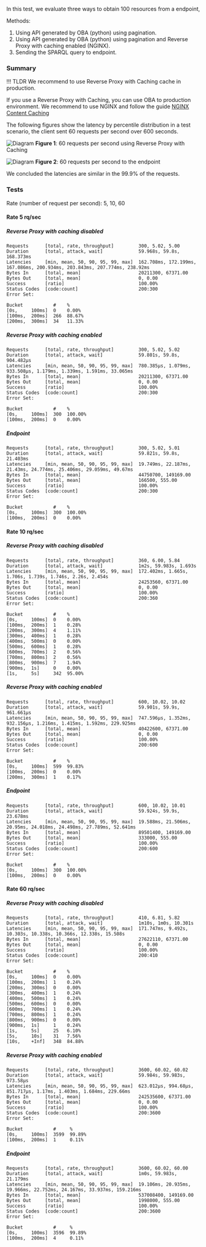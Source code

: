 
In this test, we evaluate three ways to obtain 100 resources from a endpoint,

Methods:

1. Using API generated by OBA (python) using pagination.
2. Using API generated by OBA (python) using pagination and Reverse Proxy with caching enabled (NGINX).
3. Sending the SPARQL query to endpoint.


### Summary

!!! TLDR
    We recommend to use Reverse Proxy with Caching cache in production.

If you use a Reverse Proxy with Caching, you can use OBA to production environment. We recommend to use NGINX and follow the guide [NGINX Content Caching](https://docs.nginx.com/nginx/admin-guide/content-cache/content-caching/)

The following figures show the latency by percentile distribution in a test scenario, the client sent 60 requests per second over 600 seconds.

![Diagram](figures/api_cached.png)
**Figure 1**: 60 requests per second using Reverse Proxy with Caching

![Diagram](figures/endpoint.png)
**Figure 2**: 60 requests per second to the endpoint

We concluded the latencies are similar in the 99.9% of the requests.

### Tests

Rate (number of request per second): 5, 10, 60


#### Rate 5 rq/sec

##### Reverse Proxy with caching disabled

```
Requests      [total, rate, throughput]         300, 5.02, 5.00
Duration      [total, attack, wait]             59.968s, 59.8s, 168.373ms
Latencies     [min, mean, 50, 90, 95, 99, max]  162.708ms, 172.199ms, 167.086ms, 200.934ms, 203.843ms, 207.774ms, 238.92ms
Bytes In      [total, mean]                     20211300, 67371.00
Bytes Out     [total, mean]                     0, 0.00
Success       [ratio]                           100.00%
Status Codes  [code:count]                      200:300  
Error Set:
```

```
Bucket           #    %      
[0s,     100ms]  0    0.00%
[100ms,  200ms]  266  88.67%  
[200ms,  300ms]  34   11.33%  
```

##### Reverse Proxy with caching enabled

```
Requests      [total, rate, throughput]         300, 5.02, 5.02
Duration      [total, attack, wait]             59.801s, 59.8s, 904.482µs
Latencies     [min, mean, 50, 90, 95, 99, max]  780.385µs, 1.079ms, 933.508µs, 1.179ms, 1.339ms, 1.591ms, 33.065ms
Bytes In      [total, mean]                     20211300, 67371.00
Bytes Out     [total, mean]                     0, 0.00
Success       [ratio]                           100.00%
Status Codes  [code:count]                      200:300  
Error Set:
```

```
Bucket           #    %        
[0s,     100ms]  300  100.00% 
[100ms,  200ms]  0    0.00%
```

##### Endpoint

```
Requests      [total, rate, throughput]         300, 5.02, 5.01
Duration      [total, attack, wait]             59.821s, 59.8s, 21.403ms
Latencies     [min, mean, 50, 90, 95, 99, max]  19.749ms, 22.187ms, 21.43ms, 24.774ms, 25.406ms, 29.059ms, 49.67ms
Bytes In      [total, mean]                     44750700, 149169.00
Bytes Out     [total, mean]                     166500, 555.00
Success       [ratio]                           100.00%
Status Codes  [code:count]                      200:300  
Error Set:

```

```
Bucket           #    %        
[0s,     100ms]  300  100.00%  
[100ms,  200ms]  0    0.00%
```

#### Rate 10 rq/sec

##### Reverse Proxy with caching disabled

```
Requests      [total, rate, throughput]         360, 6.00, 5.84
Duration      [total, attack, wait]             1m2s, 59.983s, 1.693s
Latencies     [min, mean, 50, 90, 95, 99, max]  172.402ms, 1.665s, 1.706s, 1.739s, 1.746s, 2.26s, 2.454s
Bytes In      [total, mean]                     24253560, 67371.00
Bytes Out     [total, mean]                     0, 0.00
Success       [ratio]                           100.00%
Status Codes  [code:count]                      200:360  
Error Set:
```

```
Bucket           #    %       
[0s,     100ms]  0    0.00%
[100ms,  200ms]  1    0.28%
[200ms,  300ms]  4    1.11%
[300ms,  400ms]  1    0.28%
[400ms,  500ms]  0    0.00%
[500ms,  600ms]  1    0.28%
[600ms,  700ms]  2    0.56%
[700ms,  800ms]  2    0.56%
[800ms,  900ms]  7    1.94%   
[900ms,  1s]     0    0.00%
[1s,     5s]     342  95.00% 
```

##### Reverse Proxy with caching enabled

```
Requests      [total, rate, throughput]         600, 10.02, 10.02
Duration      [total, attack, wait]             59.901s, 59.9s, 961.661µs
Latencies     [min, mean, 50, 90, 95, 99, max]  747.596µs, 1.352ms, 932.156µs, 1.216ms, 1.415ms, 1.592ms, 229.925ms
Bytes In      [total, mean]                     40422600, 67371.00
Bytes Out     [total, mean]                     0, 0.00
Success       [ratio]                           100.00%
Status Codes  [code:count]                      200:600
Error Set:
```

```
Bucket           #    %       
[0s,     100ms]  599  99.83% 
[100ms,  200ms]  0    0.00%
[200ms,  300ms]  1    0.17%
```

##### Endpoint


```
Requests      [total, rate, throughput]         600, 10.02, 10.01
Duration      [total, attack, wait]             59.924s, 59.9s, 23.678ms
Latencies     [min, mean, 50, 90, 95, 99, max]  19.588ms, 21.506ms, 20.95ms, 24.018ms, 24.498ms, 27.789ms, 52.641ms
Bytes In      [total, mean]                     89501400, 149169.00
Bytes Out     [total, mean]                     333000, 555.00
Success       [ratio]                           100.00%
Status Codes  [code:count]                      200:600  
Error Set:
```


```
Bucket           #    %       
[0s,     100ms]  300  100.00% 
[100ms,  200ms]  0    0.00%
```

#### Rate 60 rq/sec

##### Reverse Proxy with caching disabled

```
Requests      [total, rate, throughput]         410, 6.81, 5.82
Duration      [total, attack, wait]             1m10s, 1m0s, 10.301s
Latencies     [min, mean, 50, 90, 95, 99, max]  171.747ms, 9.492s, 10.303s, 10.338s, 10.366s, 12.338s, 15.508s
Bytes In      [total, mean]                     27622110, 67371.00
Bytes Out     [total, mean]                     0, 0.00
Success       [ratio]                           100.00%
Status Codes  [code:count]                      200:410
Error Set:

```


```
Bucket           #    %       
[0s,     100ms]  0    0.00%
[100ms,  200ms]  1    0.24%
[200ms,  300ms]  0    0.00%
[300ms,  400ms]  1    0.24%
[400ms,  500ms]  1    0.24%
[500ms,  600ms]  0    0.00%
[600ms,  700ms]  1    0.24%
[700ms,  800ms]  1    0.24%
[800ms,  900ms]  0    0.00%
[900ms,  1s]     1    0.24%
[1s,     5s]     25   6.10%   
[5s,     10s]    31   7.56%   
[10s,    +Inf]   348  84.88%  
```
##### Reverse Proxy with caching enabled


```
Requests      [total, rate, throughput]         3600, 60.02, 60.02
Duration      [total, attack, wait]             59.984s, 59.983s, 973.58µs
Latencies     [min, mean, 50, 90, 95, 99, max]  623.012µs, 994.68µs, 851.717µs, 1.17ms, 1.403ms, 1.684ms, 229.66ms
Bytes In      [total, mean]                     242535600, 67371.00
Bytes Out     [total, mean]                     0, 0.00
Success       [ratio]                           100.00%
Status Codes  [code:count]                      200:3600  
Error Set:
```

```
Bucket           #     %       
[0s,     100ms]  3599  99.89% 
[100ms,  200ms]  1     0.11%
```

##### Endpoint

```
Requests      [total, rate, throughput]         3600, 60.02, 60.00
Duration      [total, attack, wait]             1m0s, 59.983s, 21.179ms
Latencies     [min, mean, 50, 90, 95, 99, max]  19.106ms, 20.935ms, 19.966ms, 22.752ms, 24.167ms, 33.937ms, 159.216ms
Bytes In      [total, mean]                     537008400, 149169.00
Bytes Out     [total, mean]                     1998000, 555.00
Success       [ratio]                           100.00%
Status Codes  [code:count]                      200:3600
Error Set:

```

```
Bucket           #     %       
[0s,     100ms]  3596  99.89% 
[100ms,  200ms]  4     0.11%
```
